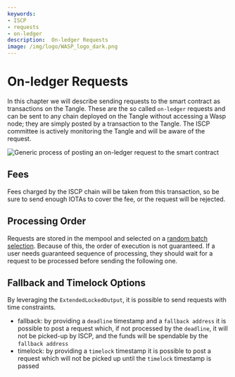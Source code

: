 ```yaml
---
keywords:
- ISCP
- requests
- on-ledger
description:  On-ledger Requests
image: /img/logo/WASP_logo_dark.png
---
```


# On-ledger Requests

In this chapter we will describe sending requests to the smart contract as transactions on the Tangle.
These are the so called `on-ledger` requests and can be sent to any chain deployed on the Tangle without accessing a Wasp node;
they are simply posted by a transaction to the Tangle. The ISCP committee is actively monitoring the Tangle and will be aware of the request.

![Generic process of posting an on-ledger request to the smart contract](/img/tutorial/send_request.png)

## Fees

Fees charged by the ISCP chain will be taken from this transaction, so be sure to send enough IOTAs to cover the fee, or the request will be rejected.

## Processing Order

Requests are stored in the mempool and selected on a [random batch selection](../consensus.md). Because of this, the order of execution is not guaranteed. If a user needs guaranteed sequence of processing, they should wait for a request to be processed before sending the following one.

## Fallback and Timelock Options

By leveraging the `ExtendedLockedOutput`, it is possible to send requests with time constraints.

- fallback: by providing a `deadline` timestamp and a `fallback address` it is possible to post a request which, if not processed by the `deadline`, it will not be picked-up by ISCP, and the funds will be spendable by the `fallback address`
- timelock: by providing a `timelock` timestamp it is possible to post a request which will not be picked up until the `timelock` timestamp is passed